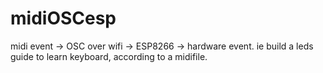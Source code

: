# midiOSCesp
 midi event -> OSC over wifi -> ESP8266 -> hardware event. ie build a leds guide to learn keyboard, according to a midifile.
